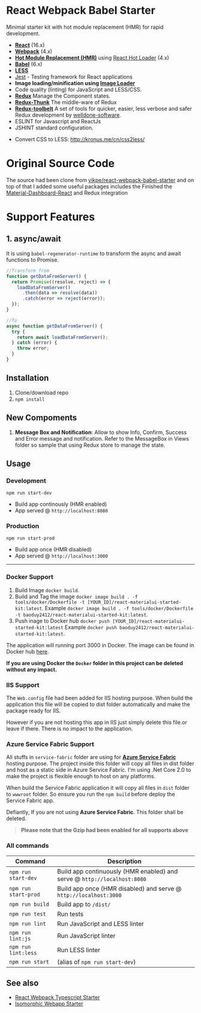 # React Webpack Babel Starter

Minimal starter kit with hot module replacement (HMR) for rapid development.

- **[React](https://facebook.github.io/react/)** (16.x)
- **[Webpack](https://webpack.js.org/)** (4.x)
- **[Hot Module Replacement (HMR)](https://webpack.js.org/guides/hmr-react/)** using [React Hot Loader](https://github.com/gaearon/react-hot-loader) (4.x)
- **[Babel](http://babeljs.io/)** (6.x)
- **[LESS](http://lesscss.org/)**
- [Jest](https://facebook.github.io/jest/) - Testing framework for React applications
- **Image loading/minification using [Image Loader](https://github.com/vanwagonet/img-loader)**
- Code quality (linting) for JavaScript and LESS/CSS.
- **[Redux](https://redux.js.org/)** Manage the Component states.
- **[Redux-Thunk](https://github.com/reduxjs/redux-thunk)** The middle-ware of Redux
- **[Redux-toolbelt](https://github.com/welldone-software/redux-toolbelt)** A set of tools for quicker, easier, less verbose and safer Redux development by [welldone-software](http://welldone-software.com/).
- ESLINT for Javascript and ReactJs
- JSHINT standard configuration.

* Convert CSS to LESS: http://kronus.me/cn/css2less/

# Original Source Code

The source had been clone from [vikpe/react-webpack-babel-starter](https://github.com/vikpe/react-webpack-babel-starter) and on top of that I added some useful packages includes the Finished the [Material-Dashboard-React](https://github.com/creativetimofficial/material-dashboard-react) and Redux integration

# Support Features

## 1. async/await

It is using `babel-regenerator-runtime` to transform the async and await functions to Promise.

```javascript
//Transform from
function getDataFromServer() {
  return Promise((resolve, reject) => {
    loadDataFromServer()
      .then(data => resolve(data))
      .catch(error => reject(error));
  });
}

//To
async function getDataFromServer() {
  try {
    return await loadDataFromServer();
  } catch (error) {
    throw error;
  }
}
```

## Installation

1.  Clone/download repo
2.  `npm install`

## New Compoments

1.  **Message Box and Notification**: Allow to show Info, Confirm, Success and Error message and notification. Refer to the MessageBox in Views folder so sample that using Redux store to manage the state.

## Usage

### Development

`npm run start-dev`

- Build app continously (HMR enabled)
- App served @ `http://localhost:8080`

### Production

`npm run start-prod`

- Build app once (HMR disabled)
- App served @ `http://localhost:3000`

---

### Docker Support

1.  Build Image `docker build`.
2.  Build and Tag the image `docker image build . -f tools/docker/Dockerfile -t [YOUR_ID]/react-materialui-started-kit:latest`.
    Example `docker image build . -f tools/docker/Dockerfile -t baoduy2412/react-materialui-started-kit:latest`.
3.  Push inage to Docker hub `docker push [YOUR_ID]/react-materialui-started-kit:latest`
    Example `docker push baoduy2412/react-materialui-started-kit:latest`.

The application will running port 3000 in Docker.
The image can be found in Docker hub [here](https://hub.docker.com/r/baoduy2412/react-materialui-started-kit/).

**If you are using Docker the `Docker` folder in this project can be deleted without any impact.**

### IIS Support

The `Web.config` file had been added for IIS hosting purpose. When build the application this file will be copied to dist folder automatically and make the package ready for IIS.

However if you are not hosting this app in IIS just simply delete this file.or leave if there. There is no impact to the application.

### Azure Service Fabric Support

All stuffs in `service-fabric` folder are using for **[Azure Service Fabric](https://azure.microsoft.com/en-us/services/service-fabric/)** hosting purpose.
The project inside this folder will copy all files in dist folder and host as a static side in Azure Service Fabric.
I'm using .Net Core 2.0 to make the project is flexible enough to host on any platforms.

When build the Service Fabric application it will copy all files in `dist` folder to `wwwroot` folder. So ensure you run the `npm build` before deploy the Service Fabric app.

Defiantly, If you are not using **Azure Service Fabric**. This folder shall be deleted.

> **Please note that the Gzip had been enabled for all supports above**

### All commands

| Command              | Description                                                              |
| -------------------- | ------------------------------------------------------------------------ |
| `npm run start-dev`  | Build app continuously (HMR enabled) and serve @ `http://localhost:8080` |
| `npm run start-prod` | Build app once (HMR disabled) and serve @ `http://localhost:3000`        |
| `npm run build`      | Build app to `/dist/`                                                    |
| `npm run test`       | Run tests                                                                |
| `npm run lint`       | Run JavaScript and LESS linter                                           |
| `npm run lint:js`    | Run JavaScript linter                                                    |
| `npm run lint:less`  | Run LESS linter                                                          |
| `npm run start`      | (alias of `npm run start-dev`)                                           |

## See also

- [React Webpack Typescript Starter](https://github.com/vikpe/react-webpack-typescript-starter)
- [Isomorphic Webapp Starter](https://github.com/vikpe/isomorphic-webapp-starter)
